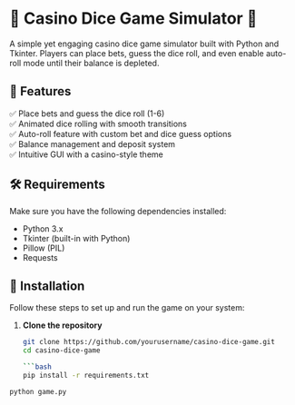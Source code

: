 # 🎲 Casino Dice Game Simulator 🎲  

A simple yet engaging casino dice game simulator built with Python and Tkinter. Players can place bets, guess the dice roll, and even enable auto-roll mode until their balance is depleted.

## 📌 Features  
✅ Place bets and guess the dice roll (1-6)  
✅ Animated dice rolling with smooth transitions  
✅ Auto-roll feature with custom bet and dice guess options  
✅ Balance management and deposit system  
✅ Intuitive GUI with a casino-style theme  

## 🛠️ Requirements  
Make sure you have the following dependencies installed:  
- Python 3.x  
- Tkinter (built-in with Python)  
- Pillow (PIL)  
- Requests  

## 🚀 Installation  
Follow these steps to set up and run the game on your system:  

1. **Clone the repository**  
   ```bash
   git clone https://github.com/yourusername/casino-dice-game.git
   cd casino-dice-game

   ```bash
   pip install -r requirements.txt

```bash
python game.py
